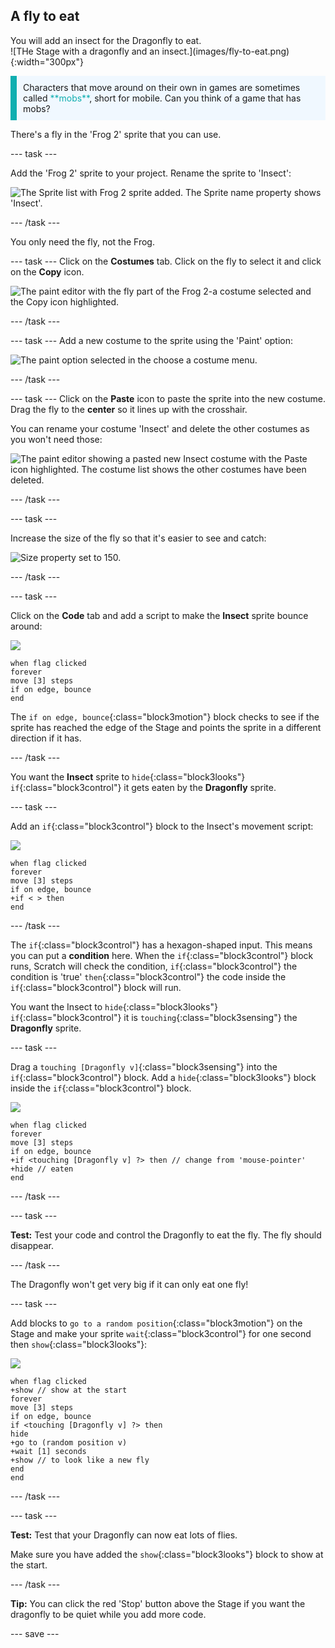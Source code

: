 ## A fly to eat

<div style="display: flex; flex-wrap: wrap">
<div style="flex-basis: 200px; flex-grow: 1; margin-right: 15px;">
You will add an insect for the Dragonfly to eat. 
</div>
<div>
![THe Stage with a dragonfly and an insect.](images/fly-to-eat.png){:width="300px"}
</div>
</div>

<p style="border-left: solid; border-width:10px; border-color: #0faeb0; background-color: aliceblue; padding: 10px;">
Characters that move around on their own in games are sometimes called <span style="color: #0faeb0">**mobs**</span>, short for mobile. Can you think of a game that has mobs?</p>

There's a fly in the 'Frog 2' sprite that you can use.

--- task ---

Add the 'Frog 2' sprite to your project. Rename the sprite to 'Insect':

![The Sprite list with Frog 2 sprite added. The Sprite name property shows 'Insect'.](images/fly-sprite.png)


--- /task ---

You only need the fly, not the Frog.

--- task ---
Click on the **Costumes** tab. Click on the fly to select it and click on the **Copy** icon.

![The paint editor with the fly part of the Frog 2-a costume selected and the Copy icon highlighted.](images/copy-fly.png)

--- /task ---

--- task ---
Add a new costume to the sprite using the 'Paint' option:

![The paint option selected in the choose a costume menu.](images/paint-sprite.png)

--- /task ---

--- task ---
Click on the **Paste** icon to paste the sprite into the new costume. Drag the fly to the **center** so it lines up with the crosshair.

You can rename your costume 'Insect' and delete the other costumes as you won't need those:

![The paint editor showing a pasted new Insect costume with the Paste icon highlighted. The costume list shows the other costumes have been deleted.](images/fly-costume.png)

--- /task ---

--- task ---

Increase the size of the fly so that it's easier to see and catch:

![Size property set to 150.](images/fly-size.png)

--- /task ---

--- task ---

Click on the **Code** tab and add a script to make the **Insect** sprite bounce around:

![](images/fly-icon.png)

```blocks3
when flag clicked
forever
move [3] steps
if on edge, bounce
end
```

The `if on edge, bounce`{:class="block3motion"} block checks to see if the sprite has reached the edge of the Stage and points the sprite in a different direction if it has. 

--- /task ---

You want the **Insect** sprite to `hide`{:class="block3looks"} `if`{:class="block3control"} it gets eaten by the **Dragonfly** sprite. 

--- task ---

Add an `if`{:class="block3control"} block to the Insect's movement script:

![](images/fly-icon.png)

```blocks3
when flag clicked
forever
move [3] steps
if on edge, bounce
+if < > then 
end
```
--- /task ---

The `if`{:class="block3control"} has a hexagon-shaped input. This means you can put a **condition** here. When the `if`{:class="block3control"} block runs, Scratch will check the condition, `if`{:class="block3control"} the condition is 'true' `then`{:class="block3control"} the code inside the `if`{:class="block3control"} block will run.

You want the Insect to `hide`{:class="block3looks"} `if`{:class="block3control"} it is `touching`{:class="block3sensing"} the **Dragonfly** sprite.

--- task ---

Drag a `touching [Dragonfly v]`{:class="block3sensing"} into the `if`{:class="block3control"} block. Add a `hide`{:class="block3looks"} block inside the `if`{:class="block3control"} block.

![](images/fly-icon.png)

```blocks3
when flag clicked
forever
move [3] steps
if on edge, bounce
+if <touching [Dragonfly v] ?> then // change from 'mouse-pointer'
+hide // eaten
end
```

--- /task ---

--- task ---

**Test:** Test your code and control the Dragonfly to eat the fly. The fly should disappear.

--- /task ---

The Dragonfly won't get very big if it can only eat one fly! 

--- task ---

Add blocks to `go to a random position`{:class="block3motion"} on the Stage and make your sprite `wait`{:class="block3control"} for one second then `show`{:class="block3looks"}:

![](images/fly-icon.png)

```blocks3
when flag clicked
+show // show at the start
forever
move [3] steps
if on edge, bounce
if <touching [Dragonfly v] ?> then
hide
+go to (random position v)
+wait [1] seconds
+show // to look like a new fly
end
end
```

--- /task ---

--- task ---

**Test:** Test that your Dragonfly can now eat lots of flies.

Make sure you have added the `show`{:class="block3looks"} block to show at the start.

--- /task ---

**Tip:** You can click the red 'Stop' button above the Stage if you want the dragonfly to be quiet while you add more code.

--- save ---